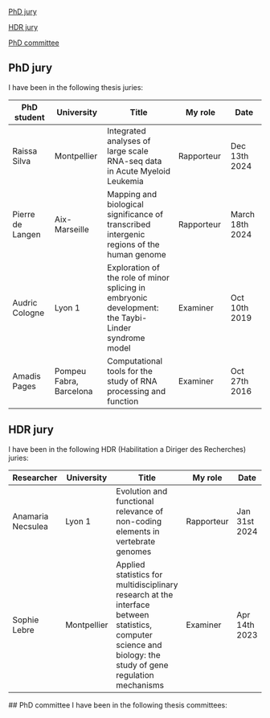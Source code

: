 [PhD jury](phdjury)

[HDR jury](hdrjury)

[PhD committee](phdcommittee)

## PhD jury <a name="phdjury"></a>
I have been in the following thesis juries:
<table>
  <thead>
      <tr>
      <th width=150px>PhD student</th>
      <th width=150px>University</th>
      <th width=400px>Title</th>
      <th width=150px>My role</th>
      <th width=150px>Date</th>
    </tr>
  </thead>
  <tbody>
    <tr>
      <td>Raissa Silva</td>
      <td>Montpellier</td>
      <td>Integrated analyses of large scale RNA-seq data in Acute Myeloid Leukemia</td>
      <td>Rapporteur</td>
      <td>Dec 13th 2024</td>
    </tr>
    <tr>
      <td>Pierre de Langen</td>
      <td>Aix-Marseille</td>
      <td>Mapping and biological significance of transcribed intergenic regions of the human genome</td>
      <td>Rapporteur</td>
      <td>March 18th 2024</td>
    </tr>
    <tr>
      <td>Audric Cologne</td>
      <td>Lyon 1</td>
      <td>Exploration of the role of minor splicing in embryonic development: the Taybi-Linder syndrome model</td>
      <td>Examiner</td>
      <td>Oct 10th 2019</td>
    </tr>
    <tr>
      <td>Amadis Pages</td>
      <td>Pompeu Fabra, Barcelona</td>
      <td>Computational tools for the study of RNA processing and function</td>
      <td>Examiner</td>
      <td>Oct 27th 2016</td>
    </tr>
  </tbody>
</table>

## HDR jury <a name="hdrjury"></a>
I have been in the following HDR (Habilitation a Diriger des Recherches) juries:
<table>
  <thead>
      <tr>
      <th width=150px>Researcher</th>
      <th width=150px>University</th>
      <th width=400px>Title</th>
      <th width=150px>My role</th>
      <th width=150px>Date</th>
    </tr>
  </thead>
  <tbody>
    <tr>
      <td>Anamaria Necsulea</td>
      <td>Lyon 1</td>
      <td>Evolution and functional relevance of non-coding elements in vertebrate genomes</td>
      <td>Rapporteur</td>
      <td>Jan 31st 2024</td>
    </tr>
    <tr>
      <td>Sophie Lebre</td>
      <td>Montpellier</td>
      <td>Applied statistics for multidisciplinary research at the interface between statistics, computer science and biology: the study of gene regulation mechanisms</td>
      <td>Examiner</td>
      <td>Apr 14th 2023</td>
    </tr>
    </tbody>
</table>
## PhD committee <a name="phdcommittee"></a>
I have been in the following thesis committees:


